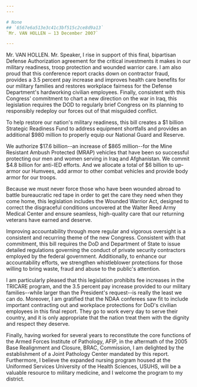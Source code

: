 ```yaml
---
---

# None
## `6567e6a513e3c41c3bf515c2ce8d9a13`
`Mr. VAN HOLLEN — 13 December 2007`

---
```



Mr. VAN HOLLEN. Mr. Speaker, I rise in support of this final, 
bipartisan Defense Authorization agreement for the critical investments 
it makes in our military readiness, troop protection and wounded 
warrior care. I am also proud that this conference report cracks down 
on contractor fraud, provides a 3.5 percent pay increase and improves 
health care benefits for our military families and restores workplace 
fairness for the Defense Department's hardworking civilian employees. 
Finally, consistent with this Congress' commitment to chart a new 
direction on the war in Iraq, this legislation requires the DOD to 
regularly brief Congress on its planning to responsibly redeploy our 
forces out of that misguided conflict.

To help restore our nation's military readiness, this bill creates a 
$1 billion Strategic Readiness Fund to address equipment shortfalls and 
provides an additional $980 million to properly equip our National 
Guard and Reserve.

We authorize $17.6 billion--an increase of $865 million--for the Mine 
Resistant Ambush Protected (MRAP) vehicles that have been so successful 
protecting our men and women serving in Iraq and Afghanistan. We commit 
$4.8 billion for anti-IED efforts. And we allocate a total of $6 
billion to up-armor our Humvees, add armor to other combat vehicles and 
provide body armor for our troops.

Because we must never force those who have been wounded abroad to 
battle bureaucratic red tape in order to get the care they need when 
they come home, this legislation includes the Wounded Warrior Act, 
designed to correct the disgraceful conditions uncovered at the Walter 
Reed Army Medical Center and ensure seamless, high-quality care that 
our returning veterans have earned and deserve.

Improving accountability through more regular and vigorous oversight 
is a consistent and recurring theme of the new Congress. Consistent 
with that commitment, this bill requires the DoD and Department of 
State to issue detailed regulations governing the conduct of private 
security contractors employed by the federal government. Additionally, 
to enhance our accountability efforts, we strengthen whistleblower 
protections for those willing to bring waste, fraud and abuse to the 
public's attention.

I am particularly pleased that this legislation prohibits fee 
increases in the TRICARE program, and the 3.5 percent pay increase 
provided to our military families--while larger than the President's 
request--is really the least we can do. Moreover, I am gratified that 
the NDAA conferees saw fit to include important contracting out and 
workplace protections for DoD's civilian employees in this final 
report. They go to work every day to serve their country, and it is 
only appropriate that the nation treat them with the dignity and 
respect they deserve.

Finally, having worked for several years to reconstitute the core 
functions of the Armed Forces Institute of Pathology, AFIP, in the 
aftermath of the 2005 Base Realignment and Closure, BRAC, Commission, I 
am delighted by the establishment of a Joint Pathology Center mandated 
by this report. Furthermore, I believe the expanded nursing program 
housed at the Uniformed Services University of the Health Sciences, 
USUHS, will be a valuable resource to military medicine, and I welcome 
the program to my district.

